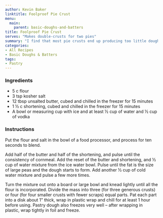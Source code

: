 ```yaml
---
author: Kevin Baker
linktitle: Foolproof Pie Crust
menu:
  main:
    parent: basic-doughs-and-batters
title: Foolproof Pie Crust
serves: "Makes double-crusts for two pies"
summary: "I find that most pie crusts end up producing too little dough to complete a pie with a full top crust (or to do so without a lot of pinching and patching).  Since pie dough freezes beautifully and is great to have on hand, I’d rather make more than I need to save the remainder. Pies are tricky enough without making thing difficult for yourself.  The chilling of the fats and the water are crucial here, as is the chilling of the dough after you make it. This recipe produces a rather soft dough, but it gives me a beautiful finished pie every time."
categories:
- All Recipes
- Basic Doughs & Batters
tags:
- Pastry
--- 
```

### Ingredients

<div class="ingredient-list">

* 5 c flour
* 3 tsp kosher salt
* 12 tbsp unsalted butter, cubed and chilled in the freezer for 15 minutes
* 1 ½ c shortening, cubed and chilled in the freezer for 15 minutes
* A bowl or measuring cup with ice and at least ½ cup of water and ½ cup of vodka

</div>

### Instructions

Put the flour and salt in the bowl of a food processor, and process for ten seconds to blend.

Add half of the butter and half of the shortening, and pulse until the consistency of cornmeal. Add the reset of the butter and shortening, and ½ cup of water mixture from the ice water bowl. Pulse until the fat is the size of large peas and the dough starts to form. Add another ½ cup of cold water mixture and pulse a few more times.

Turn the mixture out onto a board or large bowl and knead lightly until all the flour is incorporated. Divide the mass into three (for three generous crusts) or four (for four smaller crusts with fewer scraps) equal parts. Pat each part into a disk about 1” thick, wrap in plastic wrap and chill for at least 1 hour before using. Pastry dough also freezes very well – after wrapping in plastic, wrap tightly in foil and freeze.